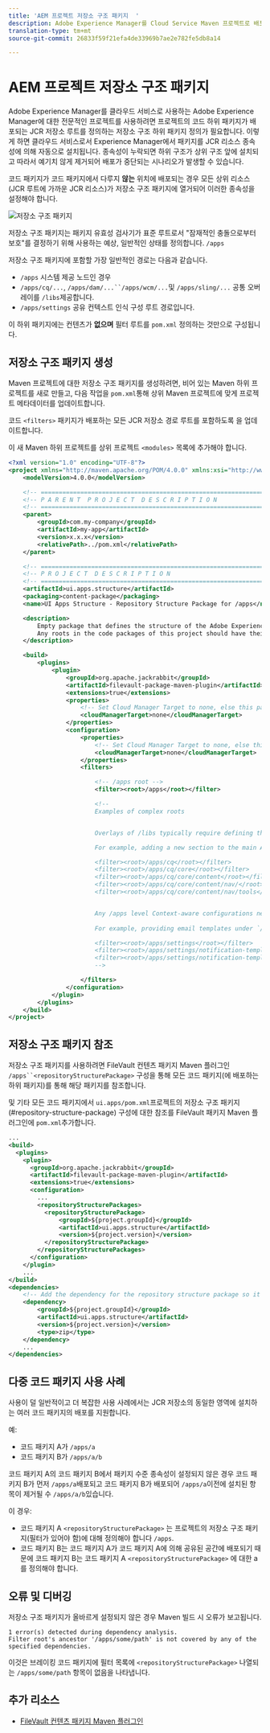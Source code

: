 ```yaml
---
title: 'AEM 프로젝트 저장소 구조 패키지  '
description: Adobe Experience Manager를 Cloud Service Maven 프로젝트로 배포하려면 저장소 구조 하위 패키지 정의가 필요합니다. 이 하위 패키지 정의에서는 프로젝트의 코드 하위 패키지가 배포되는 JCR 저장소 루트를 정의합니다.
translation-type: tm+mt
source-git-commit: 26833f59f21efa4de33969b7ae2e782fe5db8a14

---
```



# AEM 프로젝트 저장소 구조 패키지

Adobe Experience Manager를 클라우드 서비스로 사용하는 Adobe Experience Manager에 대한 전문적인 프로젝트를 사용하려면 프로젝트의 코드 하위 패키지가 배포되는 JCR 저장소 루트를 정의하는 저장소 구조 하위 패키지 정의가 필요합니다. 이렇게 하면 클라우드 서비스로서 Experience Manager에서 패키지를 JCR 리소스 종속성에 의해 자동으로 설치됩니다. 종속성이 누락되면 하위 구조가 상위 구조 앞에 설치되고 따라서 예기치 않게 제거되어 배포가 중단되는 시나리오가 발생할 수 있습니다.

코드 패키지가 코드 패키지에서 다루지 **않는** 위치에 배포되는 경우 모든 상위 리소스(JCR 루트에 가까운 JCR 리소스)가 저장소 구조 패키지에 열거되어 이러한 종속성을 설정해야 합니다.

![저장소 구조 패키지](./assets/repository-structure-packages.png)

저장소 구조 패키지는 패키지 유효성 검사기가 표준 루트로서 &quot;잠재적인 충돌으로부터 보호&quot;를 결정하기 위해 사용하는 예상, 일반적인 상태를 정의합니다. `/apps`

저장소 구조 패키지에 포함할 가장 일반적인 경로는 다음과 같습니다.

+ `/apps` 시스템 제공 노드인 경우
+ `/apps/cq/...`, `/apps/dam/...``/apps/wcm/...`및 `/apps/sling/...` 공통 오버레이를 `/libs`제공합니다.
+ `/apps/settings` 공유 컨텍스트 인식 구성 루트 경로입니다.

이 하위 패키지에는 컨텐츠가 **없으며** 필터 루트를 `pom.xml` 정의하는 것만으로 구성됩니다.

## 저장소 구조 패키지 생성

Maven 프로젝트에 대한 저장소 구조 패키지를 생성하려면, 비어 있는 Maven 하위 프로젝트를 새로 만들고, 다음 작업을 `pom.xml`통해 상위 Maven 프로젝트에 맞게 프로젝트 메타데이터를 업데이트합니다.

코드 `<filters>` 패키지가 배포하는 모든 JCR 저장소 경로 루트를 포함하도록 을 업데이트합니다.

이 새 Maven 하위 프로젝트를 상위 프로젝트 `<modules>` 목록에 추가해야 합니다.

```xml
<?xml version="1.0" encoding="UTF-8"?>
<project xmlns="http://maven.apache.org/POM/4.0.0" xmlns:xsi="http://www.w3.org/2001/XMLSchema-instance" xsi:schemaLocation="http://maven.apache.org/POM/4.0.0 http://maven.apache.org/maven-v4_0_0.xsd">
    <modelVersion>4.0.0</modelVersion>

    <!-- ====================================================================== -->
    <!-- P A R E N T  P R O J E C T  D E S C R I P T I O N                      -->
    <!-- ====================================================================== -->
    <parent>
        <groupId>com.my-company</groupId>
        <artifactId>my-app</artifactId>
        <version>x.x.x</version>
        <relativePath>../pom.xml</relativePath>
    </parent>

    <!-- ====================================================================== -->
    <!-- P R O J E C T  D E S C R I P T I O N                                   -->
    <!-- ====================================================================== -->
    <artifactId>ui.apps.structure</artifactId>
    <packaging>content-package</packaging>
    <name>UI Apps Structure - Repository Structure Package for /apps</name>

    <description>
        Empty package that defines the structure of the Adobe Experience Manager repository the code packages in this project deploy into.
        Any roots in the code packages of this project should have their parent enumerated in the filters list below.
    </description>

    <build>
        <plugins>
            <plugin>
                <groupId>org.apache.jackrabbit</groupId>
                <artifactId>filevault-package-maven-plugin</artifactId>
                <extensions>true</extensions>
                <properties>
                    <!-- Set Cloud Manager Target to none, else this package will be deployed and remove all defined filter roots -->
                    <cloudManagerTarget>none</cloudManagerTarget>
                </properties>
                <configuration>
                    <properties>
                        <!-- Set Cloud Manager Target to none, else this package will be deployed and remove all defined filter roots -->
                        <cloudManagerTarget>none</cloudManagerTarget>
                    </properties>
                    <filters>

                        <!-- /apps root -->
                        <filter><root>/apps</root></filter>

                        <!--
                        Examples of complex roots


                        Overlays of /libs typically require defining the overlayed structure, at each level here.

                        For example, adding a new section to the main AEM Tools navigation, necessitates the following rules:

                        <filter><root>/apps/cq</root></filter>
                        <filter><root>/apps/cq/core</root></filter>
                        <filter><root>/apps/cq/core/content</root></filter>
                        <filter><root>/apps/cq/core/content/nav/</root></filter>
                        <filter><root>/apps/cq/core/content/nav/tools</root></filter>


                        Any /apps level Context-aware configurations need to enumerated here. 
                        
                        For example, providing email templates under `/apps/settings/notification-templates/com.day.cq.replication` necessitates the following rules:

                        <filter><root>/apps/settings</root></filter>
                        <filter><root>/apps/settings/notification-templates</root></filter>
                        <filter><root>/apps/settings/notification-templates/com.day.cq.replication</root></filter>
                        -->

                    </filters>
                </configuration>
            </plugin>
        </plugins>
    </build>
</project>
```

## 저장소 구조 패키지 참조

저장소 구조 패키지를 사용하려면 FileVault 컨텐츠 패키지 Maven 플러그인 `/apps``<repositoryStructurePackage>` 구성을 통해 모든 코드 패키지(에 배포하는 하위 패키지)를 통해 해당 패키지를 참조합니다.

및 기타 모든 코드 패키지에서 `ui.apps/pom.xml`프로젝트의 저장소 구조 패키지(#repository-structure-package) 구성에 대한 참조를 FileVault 패키지 Maven 플러그인에 `pom.xml`추가합니다.

```xml
...
<build>
  <plugins>
    <plugin>
      <groupId>org.apache.jackrabbit</groupId>
      <artifactId>filevault-package-maven-plugin</artifactId>
      <extensions>true</extensions>
      <configuration>
        ...
        <repositoryStructurePackages>
          <repositoryStructurePackage>
              <groupId>${project.groupId}</groupId>
              <artifactId>ui.apps.structure</artifactId>
              <version>${project.version}</version>
          </repositoryStructurePackage>
        </repositoryStructurePackages>
      </configuration>
    </plugin>
    ...
</build>
<dependencies>
    <!-- Add the dependency for the repository structure package so it resolves -->
    <dependency>
        <groupId>${project.groupId}</groupId>
        <artifactId>ui.apps.structure</artifactId>
        <version>${project.version}</version>
        <type>zip</type>
    </dependency>
    ...
</dependencies>
```

## 다중 코드 패키지 사용 사례

사용이 덜 일반적이고 더 복잡한 사용 사례에서는 JCR 저장소의 동일한 영역에 설치하는 여러 코드 패키지의 배포를 지원합니다.

예:

+ 코드 패키지 A가 `/apps/a`
+ 코드 패키지 B가 `/apps/a/b`

코드 패키지 A의 코드 패키지 B에서 패키지 수준 종속성이 설정되지 않은 경우 코드 패키지 B가 먼저 `/apps/a`배포되고 코드 패키지 B가 배포되어 `/apps/a`이전에 설치된 항목이 제거될 수 `/apps/a/b`있습니다.

이 경우:

+ 코드 패키지 A `<repositoryStructurePackage>` 는 프로젝트의 저장소 구조 패키지(필터가 있어야 함)에 대해 정의해야 합니다 `/apps`.
+ 코드 패키지 B는 코드 패키지 A가 코드 패키지 A에 의해 공유된 공간에 배포되기 때문에 코드 패키지 B는 코드 패키지 A `<repositoryStructurePackage>` 에 대한 a를 정의해야 합니다.

## 오류 및 디버깅

저장소 구조 패키지가 올바르게 설정되지 않은 경우 Maven 빌드 시 오류가 보고됩니다.

```
1 error(s) detected during dependency analysis.
Filter root's ancestor '/apps/some/path' is not covered by any of the specified dependencies.
```

이것은 브레이킹 코드 패키지에 필터 목록에 `<repositoryStructurePackage>` 나열되는 `/apps/some/path` 항목이 없음을 나타냅니다.

## 추가 리소스

+ [FileVault 컨텐츠 패키지 Maven 플러그인](http://jackrabbit.apache.org/filevault-package-maven-plugin/)
